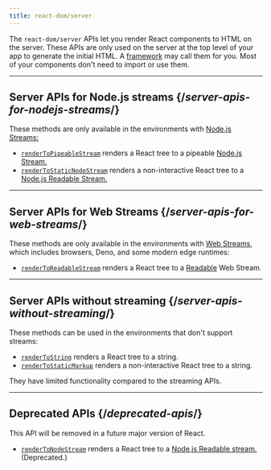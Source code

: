 ```yaml
---
title: react-dom/server
---
```


<Intro>

The `react-dom/server` APIs let you render React components to HTML on the server. These APIs are only used on the server at the top level of your app to generate the initial HTML. A [framework](/learn/start-a-new-react-project#building-with-a-full-featured-framework) may call them for you. Most of your components don't need to import or use them.

</Intro>

---

## Server APIs for Node.js streams {/*server-apis-for-nodejs-streams*/}

These methods are only available in the environments with [Node.js Streams:](https://nodejs.org/api/stream.html)

* [`renderToPipeableStream`](/apis/react-dom/server/renderToPipeableStream) renders a React tree to a pipeable [Node.js Stream.](https://nodejs.org/api/stream.html)
* [`renderToStaticNodeStream`](/apis/react-dom/server/renderToStaticNodeStream) renders a non-interactive React tree to a [Node.js Readable Stream.](https://nodejs.org/api/stream.html#readable-streams)

---

## Server APIs for Web Streams {/*server-apis-for-web-streams*/}

These methods are only available in the environments with [Web Streams](https://developer.mozilla.org/en-US/docs/Web/API/Streams_API), which includes browsers, Deno, and some modern edge runtimes:

* [`renderToReadableStream`](/apis/react-dom/server/renderToReadableStream) renders a React tree to a [Readable](https://developer.mozilla.org/en-US/docs/Web/API/ReadableStream) Web Stream.

---

## Server APIs without streaming {/*server-apis-without-streaming*/}

These methods can be used in the environments that don't support streams:

* [`renderToString`](/apis/react-dom/server/renderToString) renders a React tree to a string.
* [`renderToStaticMarkup`](/apis/react-dom/server/renderToStaticMarkup) renders a non-interactive React tree to a string.

They have limited functionality compared to the streaming APIs.

---

## Deprecated APIs {/*deprecated-apis*/}

<Deprecated>

This API will be removed in a future major version of React.

</Deprecated>

* [`renderToNodeStream`](/apis/react-dom/server/renderToNodeStream) renders a React tree to a [Node.js Readable stream.](https://nodejs.org/api/stream.html#readable-streams) (Deprecated.)
